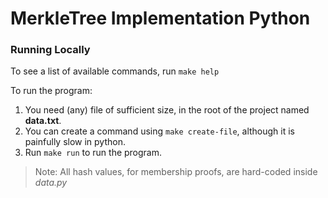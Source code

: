 # MerkleTree Implementation Python

### Running Locally

To see a list of available commands, run `make help`

To run the program:

1. You need (any) file of sufficient size, in the root of the project named **data.txt**.
2. You can create a command using `make create-file`, although it is painfully slow in python.
3. Run `make run` to run the program.

> Note: All hash values, for membership proofs, are hard-coded inside _data.py_
